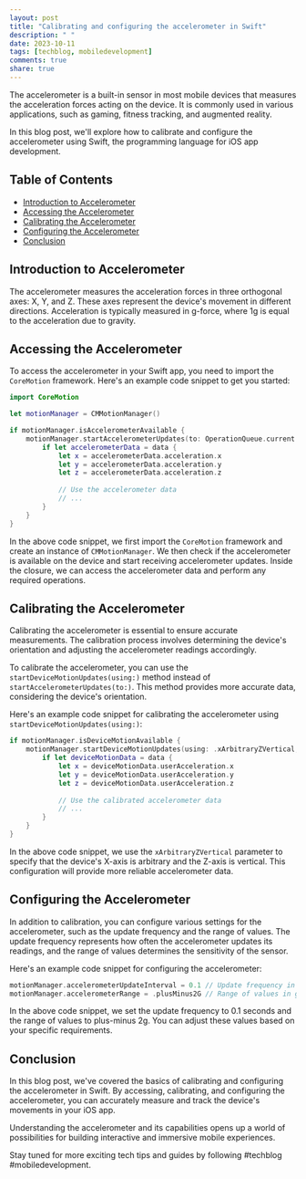 ```yaml
---
layout: post
title: "Calibrating and configuring the accelerometer in Swift"
description: " "
date: 2023-10-11
tags: [techblog, mobiledevelopment]
comments: true
share: true
---
```


The accelerometer is a built-in sensor in most mobile devices that measures the acceleration forces acting on the device. It is commonly used in various applications, such as gaming, fitness tracking, and augmented reality.

In this blog post, we'll explore how to calibrate and configure the accelerometer using Swift, the programming language for iOS app development.

## Table of Contents
- [Introduction to Accelerometer](#introduction-to-accelerometer)
- [Accessing the Accelerometer](#accessing-the-accelerometer)
- [Calibrating the Accelerometer](#calibrating-the-accelerometer)
- [Configuring the Accelerometer](#configuring-the-accelerometer)
- [Conclusion](#conclusion)

## Introduction to Accelerometer

The accelerometer measures the acceleration forces in three orthogonal axes: X, Y, and Z. These axes represent the device's movement in different directions. Acceleration is typically measured in g-force, where 1g is equal to the acceleration due to gravity.

## Accessing the Accelerometer

To access the accelerometer in your Swift app, you need to import the `CoreMotion` framework. Here's an example code snippet to get you started:

```swift
import CoreMotion

let motionManager = CMMotionManager()

if motionManager.isAccelerometerAvailable {
    motionManager.startAccelerometerUpdates(to: OperationQueue.current!) { (data, error) in
        if let accelerometerData = data {
            let x = accelerometerData.acceleration.x
            let y = accelerometerData.acceleration.y
            let z = accelerometerData.acceleration.z
            
            // Use the accelerometer data
            // ...
        }
    }
}
```

In the above code snippet, we first import the `CoreMotion` framework and create an instance of `CMMotionManager`. We then check if the accelerometer is available on the device and start receiving accelerometer updates. Inside the closure, we can access the accelerometer data and perform any required operations.

## Calibrating the Accelerometer

Calibrating the accelerometer is essential to ensure accurate measurements. The calibration process involves determining the device's orientation and adjusting the accelerometer readings accordingly.

To calibrate the accelerometer, you can use the `startDeviceMotionUpdates(using:)` method instead of `startAccelerometerUpdates(to:)`. This method provides more accurate data, considering the device's orientation.

Here's an example code snippet for calibrating the accelerometer using `startDeviceMotionUpdates(using:)`:

```swift
if motionManager.isDeviceMotionAvailable {
    motionManager.startDeviceMotionUpdates(using: .xArbitraryZVertical, to: OperationQueue.current!) { (data, error) in
        if let deviceMotionData = data {
            let x = deviceMotionData.userAcceleration.x
            let y = deviceMotionData.userAcceleration.y
            let z = deviceMotionData.userAcceleration.z
            
            // Use the calibrated accelerometer data
            // ...
        }
    }
}
```

In the above code snippet, we use the `xArbitraryZVertical` parameter to specify that the device's X-axis is arbitrary and the Z-axis is vertical. This configuration will provide more reliable accelerometer data.

## Configuring the Accelerometer

In addition to calibration, you can configure various settings for the accelerometer, such as the update frequency and the range of values. The update frequency represents how often the accelerometer updates its readings, and the range of values determines the sensitivity of the sensor.

Here's an example code snippet for configuring the accelerometer:

```swift
motionManager.accelerometerUpdateInterval = 0.1 // Update frequency in seconds
motionManager.accelerometerRange = .plusMinus2G // Range of values in g-force
```

In the above code snippet, we set the update frequency to 0.1 seconds and the range of values to plus-minus 2g. You can adjust these values based on your specific requirements.

## Conclusion

In this blog post, we've covered the basics of calibrating and configuring the accelerometer in Swift. By accessing, calibrating, and configuring the accelerometer, you can accurately measure and track the device's movements in your iOS app.

Understanding the accelerometer and its capabilities opens up a world of possibilities for building interactive and immersive mobile experiences.

Stay tuned for more exciting tech tips and guides by following #techblog #mobiledevelopment.